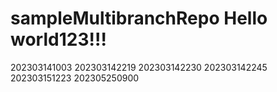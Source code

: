 # sampleMultibranchRepo Hello world123!!!
202303141003
202303142219
202303142230
202303142245
202303151223
202305250900
